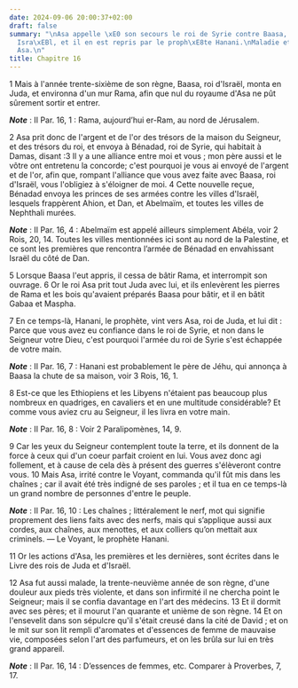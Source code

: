 ```yaml
---
date: 2024-09-06 20:00:37+02:00
draft: false
summary: "\nAsa appelle \xE0 son secours le roi de Syrie contre Baasa, roi d\u2019\
  Isra\xEBl, et il en est repris par le proph\xE8te Hanani.\nMaladie et mort d\u2019\
  Asa.\n"
title: Chapitre 16
---
```





1 Mais à l'année trente-sixième de son règne, Baasa, roi d'Israël, monta en Juda, et environna d'un mur Rama, afin que nul du royaume d'Asa ne pût sûrement sortir et entrer.

***Note*** :  II Par. 16, 1 : Rama, aujourd’hui er-Ram, au nord de Jérusalem.


2 Asa prit donc de l'argent et de l'or des trésors de la maison du Seigneur, et des trésors du roi, et envoya à Bénadad, roi de Syrie, qui habitait à Damas, disant :3 Il y a une alliance entre moi et vous ; mon père aussi et le vôtre ont entretenu la concorde; c'est pourquoi je vous ai envoyé de l'argent et de l'or, afin que, rompant l'alliance que vous avez faite avec Baasa, roi d'Israël, vous l'obligiez à s'éloigner de moi. 4 Cette nouvelle reçue, Bénadad envoya les princes de ses armées contre les villes d'Israël, lesquels frappèrent Ahion, et Dan, et Abelmaïm, et toutes les villes de Nephthali murées.

***Note*** :  II Par. 16, 4 : Abelmaïm est appelé ailleurs simplement Abéla, voir 2 Rois, 20, 14. Toutes les villes mentionnées ici sont au nord de la Palestine, et ce sont les premières que rencontra l’armée de Bénadad en envahissant Israël du côté de Dan.

5 Lorsque Baasa l'eut appris, il cessa de bâtir Rama, et interrompit son ouvrage. 6 Or le roi Asa prit tout Juda avec lui, et ils enlevèrent les pierres de Rama et les bois qu'avaient préparés Baasa pour bâtir, et il en bâtit Gabaa et Maspha.


7 En ce temps-là, Hanani, le prophète, vint vers Asa, roi de Juda, et lui dit : Parce que vous avez eu confiance dans le roi de Syrie, et non dans le Seigneur votre Dieu, c'est pourquoi l'armée du roi de Syrie s'est échappée de votre main.

***Note*** :  II Par. 16, 7 : Hanani est probablement le père de Jéhu, qui annonça à Baasa la chute de sa maison, voir 3 Rois, 16, 1.

8 Est-ce que les Ethiopiens et les Libyens n'étaient pas beaucoup plus nombreux en quadriges, en cavaliers et en une multitude considérable? Et comme vous aviez cru au Seigneur, il les livra en votre main.

***Note*** :  II Par. 16, 8 : Voir 2 Paralipomènes, 14, 9.

9 Car les yeux du Seigneur contemplent toute la terre, et ils donnent de la force à ceux qui d'un coeur parfait croient en lui. Vous avez donc agi follement, et à cause de cela dès à présent des guerres s'élèveront contre vous. 10 Mais Asa, irrité contre le Voyant, commanda qu'il fût mis dans les chaînes ; car il avait été très indigné de ses paroles ; et il tua en ce temps-là un grand nombre de personnes d'entre le peuple.

***Note*** :  II Par. 16, 10 : Les chaînes ; littéralement le nerf, mot qui signifie proprement des liens faits avec des nerfs, mais qui s’applique aussi aux cordes, aux chaînes, aux menottes, et aux colliers qu’on mettait aux criminels. ― Le Voyant, le prophète Hanani.


11 Or les actions d'Asa, les premières et les dernières, sont écrites dans le Livre des rois de Juda et d'Israël.


12 Asa fut aussi malade, la trente-neuvième année de son règne, d'une douleur aux pieds très violente, et dans son infirmité il ne chercha point le Seigneur; mais il se confia davantage en l'art des médecins. 13 Et il dormit avec ses pères; et il mourut l'an quarante et unième de son règne. 14 Et on l'ensevelit dans son sépulcre qu'il s'était creusé dans la cité de David ; et on le mit sur son lit rempli d'aromates et d'essences de femme de mauvaise vie, composées selon l'art des parfumeurs, et on les brûla sur lui en très grand appareil.

***Note*** :  II Par. 16, 14 : D’essences de femmes, etc. Comparer à Proverbes, 7, 17.

